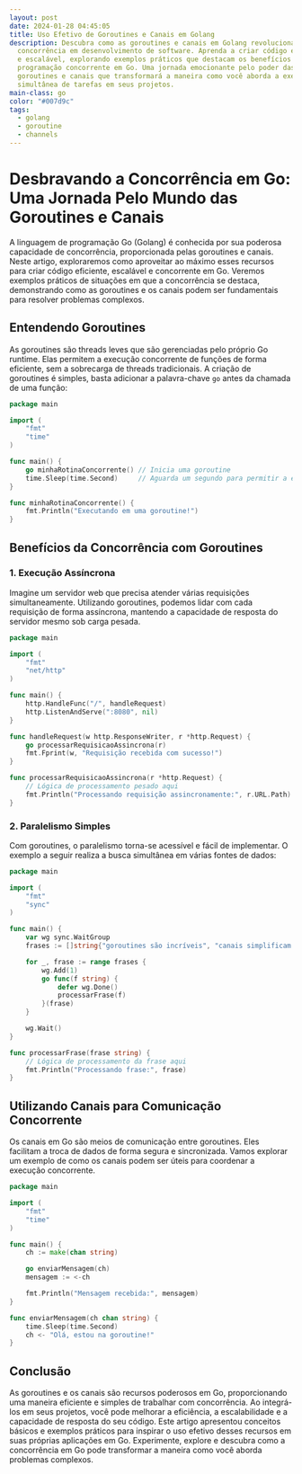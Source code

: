 ```yaml
---
layout: post
date: 2024-01-28 04:45:05
title: Uso Efetivo de Goroutines e Canais em Golang
description: Descubra como as goroutines e canais em Golang revolucionam a
  concorrência em desenvolvimento de software. Aprenda a criar código eficiente
  e escalável, explorando exemplos práticos que destacam os benefícios da
  programação concorrente em Go. Uma jornada emocionante pelo poder das
  goroutines e canais que transformará a maneira como você aborda a execução
  simultânea de tarefas em seus projetos.
main-class: go
color: "#007d9c"
tags:
  - golang
  - goroutine
  - channels
---
```

# Desbravando a Concorrência em Go: Uma Jornada Pelo Mundo das Goroutines e Canais

A linguagem de programação Go (Golang) é conhecida por sua poderosa capacidade de concorrência, proporcionada pelas goroutines e canais. Neste artigo, exploraremos como aproveitar ao máximo esses recursos para criar código eficiente, escalável e concorrente em Go. Veremos exemplos práticos de situações em que a concorrência se destaca, demonstrando como as goroutines e os canais podem ser fundamentais para resolver problemas complexos.

## Entendendo Goroutines

As goroutines são threads leves que são gerenciadas pelo próprio Go runtime. Elas permitem a execução concorrente de funções de forma eficiente, sem a sobrecarga de threads tradicionais. A criação de goroutines é simples, basta adicionar a palavra-chave `go` antes da chamada de uma função:

```go
package main

import (
	"fmt"
	"time"
)

func main() {
	go minhaRotinaConcorrente() // Inicia uma goroutine
	time.Sleep(time.Second)     // Aguarda um segundo para permitir a execução da goroutine
}

func minhaRotinaConcorrente() {
	fmt.Println("Executando em uma goroutine!")
}
```

## Benefícios da Concorrência com Goroutines

### 1. Execução Assíncrona

Imagine um servidor web que precisa atender várias requisições simultaneamente. Utilizando goroutines, podemos lidar com cada requisição de forma assíncrona, mantendo a capacidade de resposta do servidor mesmo sob carga pesada.

```go
package main

import (
	"fmt"
	"net/http"
)

func main() {
	http.HandleFunc("/", handleRequest)
	http.ListenAndServe(":8080", nil)
}

func handleRequest(w http.ResponseWriter, r *http.Request) {
	go processarRequisicaoAssincrona(r)
	fmt.Fprint(w, "Requisição recebida com sucesso!")
}

func processarRequisicaoAssincrona(r *http.Request) {
	// Lógica de processamento pesado aqui
	fmt.Println("Processando requisição assincronamente:", r.URL.Path)
}
```

### 2. Paralelismo Simples

Com goroutines, o paralelismo torna-se acessível e fácil de implementar. O exemplo a seguir realiza a busca simultânea em várias fontes de dados:

```go
package main

import (
	"fmt"
	"sync"
)

func main() {
	var wg sync.WaitGroup
	frases := []string{"goroutines são incríveis", "canais simplificam a concorrência"}

	for _, frase := range frases {
		wg.Add(1)
		go func(f string) {
			defer wg.Done()
			processarFrase(f)
		}(frase)
	}

	wg.Wait()
}

func processarFrase(frase string) {
	// Lógica de processamento da frase aqui
	fmt.Println("Processando frase:", frase)
}
```

## Utilizando Canais para Comunicação Concorrente

Os canais em Go são meios de comunicação entre goroutines. Eles facilitam a troca de dados de forma segura e sincronizada. Vamos explorar um exemplo de como os canais podem ser úteis para coordenar a execução concorrente.

```go
package main

import (
	"fmt"
	"time"
)

func main() {
	ch := make(chan string)

	go enviarMensagem(ch)
	mensagem := <-ch

	fmt.Println("Mensagem recebida:", mensagem)
}

func enviarMensagem(ch chan string) {
	time.Sleep(time.Second)
	ch <- "Olá, estou na goroutine!"
}
```

## Conclusão

As goroutines e os canais são recursos poderosos em Go, proporcionando uma maneira eficiente e simples de trabalhar com concorrência. Ao integrá-los em seus projetos, você pode melhorar a eficiência, a escalabilidade e a capacidade de resposta do seu código. Este artigo apresentou conceitos básicos e exemplos práticos para inspirar o uso efetivo desses recursos em suas próprias aplicações em Go. Experimente, explore e descubra como a concorrência em Go pode transformar a maneira como você aborda problemas complexos.